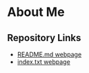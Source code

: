# About Me 

## Repository Links

- [README.md webpage](https://github.com/Natem0501/aboutme)
- [index.txt webpage](https://github.com/Natem0501/aboutme/blob/master/index.txt) 


